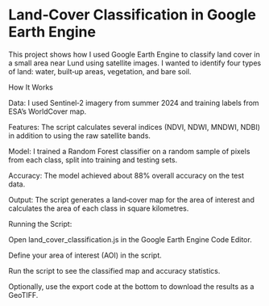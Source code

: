 # Land‑Cover Classification in Google Earth Engine

This project shows how I used Google Earth Engine to classify land cover in a small area near Lund using satellite images. I wanted to identify four types of land: water, built‑up areas, vegetation, and bare soil.

How It Works

Data: I used Sentinel‑2 imagery from summer 2024 and training labels from ESA’s WorldCover map.

Features: The script calculates several indices (NDVI, NDWI, MNDWI, NDBI) in addition to using the raw satellite bands.

Model: I trained a Random Forest classifier on a random sample of pixels from each class, split into training and testing sets.

Accuracy: The model achieved about 88% overall accuracy on the test data.

Output: The script generates a land‑cover map for the area of interest and calculates the area of each class in square kilometres.

Running the Script:

Open land_cover_classification.js in the Google Earth Engine Code Editor.

Define your area of interest (AOI) in the script.

Run the script to see the classified map and accuracy statistics.

Optionally, use the export code at the bottom to download the results as a GeoTIFF.
